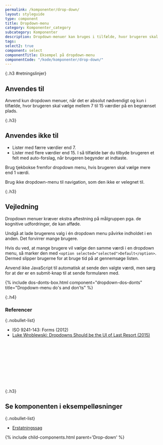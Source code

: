 ```yaml
---
permalink: /komponenter/drop-down/
layout: styleguide
type: component
title: Dropdown-menu
category: Komponenter_category
subcategory: Komponenter
description: Dropdown-menuer kan bruges i tilfælde, hvor brugeren skal vælge mellem 7 og 15 værdier på en begrænset plads.
tags:
select2: true
component: select
componentTitle: Eksempel på dropdown-menu
componentCode: "/kode/komponenter/drop-down/"
---
```


{:.h3 #retningslinjer}
## Anvendes til

Anvend kun dropdown menuer, når det er absolut nødvendigt og kun i tilfælde, hvor brugeren skal vælge mellem 7 til 15 værdier på en begrænset plads.

{:.h3}
## Anvendes ikke til

- Lister med færre værdier end 7.
- Lister med flere værdier end 15. I så tilfælde bør du tilbyde brugeren et felt med auto-forslag, når brugeren begynder at indtaste.

Brug tjekbokse fremfor dropdown menu, hvis brugeren skal vælge mere end 1 værdi.

Brug ikke dropdown-menu til navigation, som den ikke er velegnet til.

{:.h3}
## Vejledning

Dropdown menuer kræver ekstra aftestning på målgruppen pga. de kognitive udfordringer, de kan afføde.

Undgå at lade brugerens valg i én dropdown menu påvirke indholdet i en anden. Det forvirrer mange brugere.

Hvis du ved, at mange brugere vil vælge den samme værdi i en dropdown menu, så marker den med `<option selected="selected">Default</option>`. Dermed slipper brugerne for at bruge tid på at gennemsøge listen.

Anvend ikke JavaScript til automatisk at sende den valgte værdi, men sørg for at der er en submit-knap til at sende formularen med.

{% include dos-donts-box.html component="dropdown-dos-donts" title="Dropdown-menu do's and don'ts" %}

{:.h4}
### Referencer

{:.nobullet-list}
- ISO 9241-143: Forms (2012)
- <a href="https://www.lukew.com/ff/entry.asp?1950" class="icon-link">Luke Wroblewski: Dropdowns Should be the UI of Last Resort (2015)<svg class="icon-svg" focusable="false" aria-hidden="true"><use xlink:href="#open-in-new"></use></svg></a>


{:.h3}
## Se komponenten i eksempelløsninger

{:.nobullet-list}
- <a href="/pages/eksempler/AES-erstatningssag/aes-6/" target="_blank" title="Eksempelløsning Erstatningssag åbnes i nyt vindue">Erstatningssag</a>

{% include child-components.html parent='Drop-down' %}

